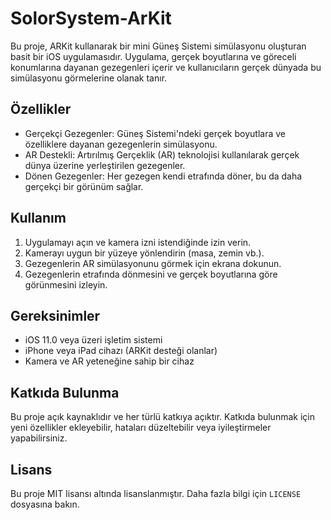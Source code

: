 # SolorSystem-ArKit

Bu proje, ARKit kullanarak bir mini Güneş Sistemi simülasyonu oluşturan basit bir iOS uygulamasıdır. Uygulama, gerçek boyutlarına ve göreceli konumlarına dayanan gezegenleri içerir ve kullanıcıların gerçek dünyada bu simülasyonu görmelerine olanak tanır.

## Özellikler

- Gerçekçi Gezegenler: Güneş Sistemi'ndeki gerçek boyutlara ve özelliklere dayanan gezegenlerin simülasyonu.
- AR Destekli: Artırılmış Gerçeklik (AR) teknolojisi kullanılarak gerçek dünya üzerine yerleştirilen gezegenler.
- Dönen Gezegenler: Her gezegen kendi etrafında döner, bu da daha gerçekçi bir görünüm sağlar.

## Kullanım

1. Uygulamayı açın ve kamera izni istendiğinde izin verin.
2. Kamerayı uygun bir yüzeye yönlendirin (masa, zemin vb.).
3. Gezegenlerin AR simülasyonunu görmek için ekrana dokunun.
4. Gezegenlerin etrafında dönmesini ve gerçek boyutlarına göre görünmesini izleyin.

## Gereksinimler

- iOS 11.0 veya üzeri işletim sistemi
- iPhone veya iPad cihazı (ARKit desteği olanlar)
- Kamera ve AR yeteneğine sahip bir cihaz


## Katkıda Bulunma

Bu proje açık kaynaklıdır ve her türlü katkıya açıktır. Katkıda bulunmak için yeni özellikler ekleyebilir, hataları düzeltebilir veya iyileştirmeler yapabilirsiniz.

## Lisans

Bu proje MIT lisansı altında lisanslanmıştır. Daha fazla bilgi için `LICENSE` dosyasına bakın.
